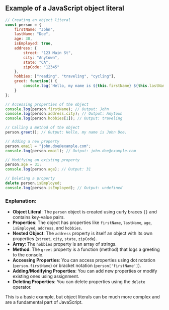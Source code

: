 
## Example of a JavaScript object literal

```javascript
// Creating an object literal
const person = {
    firstName: "John",
    lastName: "Doe",
    age: 30,
    isEmployed: true,
    address: {
        street: "123 Main St",
        city: "Anytown",
        state: "CA",
        zipCode: "12345"
    },
    hobbies: ["reading", "traveling", "cycling"],
    greet: function() {
        console.log(`Hello, my name is ${this.firstName} ${this.lastName}.`);
    }
};

// Accessing properties of the object
console.log(person.firstName); // Output: John
console.log(person.address.city); // Output: Anytown
console.log(person.hobbies[1]); // Output: traveling

// Calling a method of the object
person.greet(); // Output: Hello, my name is John Doe.

// Adding a new property
person.email = "john.doe@example.com";
console.log(person.email); // Output: john.doe@example.com

// Modifying an existing property
person.age = 31;
console.log(person.age); // Output: 31

// Deleting a property
delete person.isEmployed;
console.log(person.isEmployed); // Output: undefined
```

### Explanation:
- **Object Literal**: The `person` object is created using curly braces `{}` and contains key-value pairs.
- **Properties**: The object has properties like `firstName`, `lastName`, `age`, `isEmployed`, `address`, and `hobbies`.
- **Nested Object**: The `address` property is itself an object with its own properties (`street`, `city`, `state`, `zipCode`).
- **Array**: The `hobbies` property is an array of strings.
- **Method**: The `greet` property is a function (method) that logs a greeting to the console.
- **Accessing Properties**: You can access properties using dot notation (`person.firstName`) or bracket notation (`person['firstName']`).
- **Adding/Modifying Properties**: You can add new properties or modify existing ones using assignment.
- **Deleting Properties**: You can delete properties using the `delete` operator.

This is a basic example, but object literals can be much more complex and are a fundamental part of JavaScript.
